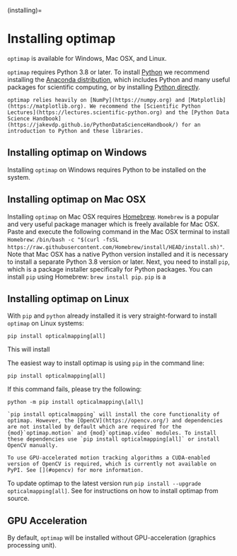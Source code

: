 (installing)=
# Installing optimap

``optimap`` is available for Windows, Mac OSX, and Linux.

``optimap`` requires Python 3.8 or later. To install [Python](https://en.wikipedia.org/wiki/Python_programming_language) we recommend installing the [Anaconda distribution](https://www.anaconda.com/distribution/), which includes Python and many useful packages for scientific computing, or by installing [Python directly](https://code.visualstudio.com/docs/python/python-tutorial#_install-a-python-interpreter).

```{tip}
optimap relies heavily on [NumPy](https://numpy.org) and [Matplotlib](https://matplotlib.org). We recommend the [Scientific Python Lectures](https://lectures.scientific-python.org) and the [Python Data Science Handbook](https://jakevdp.github.io/PythonDataScienceHandbook/) for an introduction to Python and these libraries.
```

## Installing optimap on Windows

Installing `optimap` on Windows requires Python to be installed on the system.

## Installing optimap on Mac OSX

Installing `optimap` on Mac OSX requires [Homebrew](https://brew.sh/). `Homebrew` is a popular and very useful package manager which is freely available for Mac OSX. Paste and execute the following command in the Mac OSX terminal to install `Homebrew`: `/bin/bash -c "$(curl -fsSL https://raw.githubusercontent.com/Homebrew/install/HEAD/install.sh)"`. Note that Mac OSX has a native Python version installed and it is necessary to install a separate Python 3.8 version or later. Next, you need to install `pip`, which is a package installer specifically for Python packages. You can install `pip` using Homebrew: `brew install pip`. `pip` is a 

## Installing optimap on Linux

With `pip` and `python` already installed it is very straight-forward to install `optimap` on Linux systems:

```{code-block} bash
pip install opticalmapping[all]
```

This will install


The easiest way to install optimap is using `pip` in the command line:

```{code-block} bash
pip install opticalmapping[all]
```

If this command fails, please try the following:
```{code-block} bash
python -m pip install opticalmapping\[all\]
```

```{note}
`pip install opticalmapping` will install the core functionality of optimap. However, the [OpenCV](https://opencv.org/) and dependencies are not installed by default which are required for the {mod}`optimap.motion` and {mod}`optimap.video` modules. To install these dependencies use `pip install opticalmapping[all]` or install OpenCV manually.

To use GPU-accelerated motion tracking algorithms a CUDA-enabled version of OpenCV is required, which is currently not available on PyPI. See [](#opencv) for more information.
```
To update optimap to the latest version run `pip install --upgrade opticalmapping[all]`. See [](#contributing) for instructions on how to install optimap from source.




## GPU Acceleration

By default, `optimap` will be installed without GPU-acceleration (graphics processing unit). 





